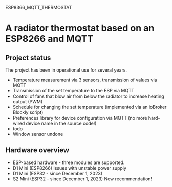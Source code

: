 ESP8366_MQTT_THERMOSTAT

# A radiator thermostat based on an ESP8266 and MQTT

## Project status
The project has been in operational use for several years.
- Temperature measurement via 3 sensors, transmission of values ​​via MQTT
- Transmission of the set temperature to the ESP via MQTT
- Control of fans that blow air from below the radiator to increase heating output (PWM)
- Schedule for changing the set temperature (implemented via an ioBroker Blockly script)
- Preferences library for device configuration via MQTT (no more hard-wired device name in the source code!)
- todo
- Window sensor undone

## Hardware overview

- ESP-based hardware - three modules are supported.
- D1 Mini (ESP8266) Issues with unstable power supply
- D1 Mini (ESP32 - since December 1, 2023)
- S2 Mini (ESP32 - since December 1, 2023) New recommendation!

